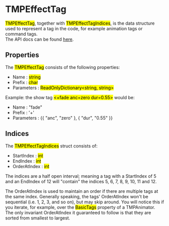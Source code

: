 <link rel="stylesheet" type="text/css" href="../styles.css">

# TMPEffectTag
<mark class="markstyle">TMPEffectTag</mark>, together with <mark class="markstyle">TMPEffectTagIndices</mark>, is the data structure used to represent a tag in the code, for example animation tags or command tags.  
The API docs can be found [here](../api/TMPEffects.Tags.EffectTag.yml).

## Properties
The <mark class="markstyle">TMPEffectTag</mark> consists of the following properties:

- Name : <mark class="markstyle">string</mark>
- Prefix : <mark class="markstyle">char</mark>
- Parameters : <mark class="markstyle">ReadOnlyDictionary&lt;string, string&gt;</mark>

Example: the show tag <mark class="markstyle">&lt;+fade anc=zero dur=0.55&gt;</mark> would be:

- Name : "fade"
- Prefix : '+'
- Parameters : {{ "anc", "zero" }, { "dur", "0.55" }}

## Indices
The <mark class="markstyle">TMPEffectTagIndices</mark> struct consists of:

- StartIndex : <mark class="markstyle">int</mark>
- EndIndex : <mark class="markstyle">int</mark>
- OrderAtIndex : <mark class="markstyle">int</mark>

The indices are a half open interval; meaning a tag with a StartIndex of 5 and an EndIndex of 12 will "contain" the indices 5, 6, 7, 8, 9, 10, 11 and 12.

The OrderAtIndex is used to maintain an order if there are multiple tags at the same index. Generally speaking, the tags' OrderAtIndex won't be sequential (i.e. 1, 2, 3, and so on), but may skip
around. You will notice this if you iterate, for example, over the <mark class="markstyle">BasicTags</mark> property of a TMPAnimator.
The only invariant OrderAtIndex it guaranteed to follow is that they are sorted from smallest to largest.